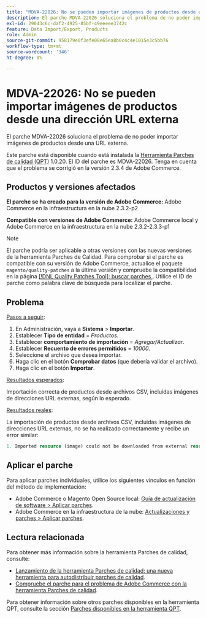 ```yaml
---
title: "MDVA-22026: No se pueden importar imágenes de productos desde una dirección URL externa"
description: El parche MDVA-22026 soluciona el problema de no poder importar imágenes de productos desde una URL externa.
exl-id: 29043c6c-daf2-4925-85bf-49eeeee3742c
feature: Data Import/Export, Products
role: Admin
source-git-commit: 958179e0f3efe08e65ea8b0c4c4e1015e3c5bb76
workflow-type: tm+mt
source-wordcount: '346'
ht-degree: 0%

---
```


# MDVA-22026: No se pueden importar imágenes de productos desde una dirección URL externa

El parche MDVA-22026 soluciona el problema de no poder importar imágenes de productos desde una URL externa.

Este parche está disponible cuando está instalada la [Herramienta Parches de calidad (QPT)](/help/announcements/adobe-commerce-announcements/magento-quality-patches-released-new-tool-to-self-serve-quality-patches.md) 1.0.20. El ID del parche es MDVA-22026. Tenga en cuenta que el problema se corrigió en la versión 2.3.4 de Adobe Commerce.

## Productos y versiones afectados

**El parche se ha creado para la versión de Adobe Commerce:** Adobe Commerce en la infraestructura en la nube 2.3.2-p2

**Compatible con versiones de Adobe Commerce:** Adobe Commerce local y Adobe Commerce en la infraestructura en la nube 2.3.2-2.3.3-p1

>[!NOTE]
>
>El parche podría ser aplicable a otras versiones con las nuevas versiones de la herramienta Parches de Calidad. Para comprobar si el parche es compatible con su versión de Adobe Commerce, actualice el paquete `magento/quality-patches` a la última versión y compruebe la compatibilidad en la página [[!DNL Quality Patches Tool]: buscar parches ](https://devdocs.magento.com/quality-patches/tool.html#patch-grid). Utilice el ID de parche como palabra clave de búsqueda para localizar el parche.

## Problema

<u>Pasos a seguir</u>:

1. En Administración, vaya a **Sistema** > **Importar**.
1. Establecer **Tipo de entidad** = *Productos*.
1. Establecer **comportamiento de importación** = *Agregar/Actualizar*.
1. Establecer **Recuento de errores permitidos** = *10000*.
1. Seleccione el archivo que desea importar.
1. Haga clic en el botón **Comprobar datos** (que debería validar el archivo).
1. Haga clic en el botón **Importar**.

<u>Resultados esperados</u>:

Importación correcta de productos desde archivos CSV, incluidas imágenes de direcciones URL externas, según lo esperado.

<u>Resultados reales</u>:

La importación de productos desde archivos CSV, incluidas imágenes de direcciones URL externas, no se ha realizado correctamente y recibe un error similar:

```php
1. Imported resource (image) could not be downloaded from external resource due to timeout or access permissions in row(s): 4, 5, 8, 9, 16, 18, 20, 21, 22, 23, 26, 27, 28, 52, 53, 55, 58, 63, 70, 71, 77, 78, 83, 84, 91
```

## Aplicar el parche

Para aplicar parches individuales, utilice los siguientes vínculos en función del método de implementación:

* Adobe Commerce o Magento Open Source local: [Guía de actualización de software > Aplicar parches](https://devdocs.magento.com/guides/v2.4/comp-mgr/patching.html).
* Adobe Commerce en la infraestructura de la nube: [Actualizaciones y parches > Aplicar parches](https://devdocs.magento.com/cloud/project/project-patch.html).

## Lectura relacionada

Para obtener más información sobre la herramienta Parches de calidad, consulte:

* [Lanzamiento de la herramienta Parches de calidad: una nueva herramienta para autodistribuir parches de calidad](/help/announcements/adobe-commerce-announcements/magento-quality-patches-released-new-tool-to-self-serve-quality-patches.md).
* [Compruebe el parche para el problema de Adobe Commerce con la herramienta Parches de calidad](/help/support-tools/patches-available-in-qpt-tool/check-patch-for-magento-issue-with-magento-quality-patches.md).

Para obtener información sobre otros parches disponibles en la herramienta QPT, consulte la sección [Parches disponibles en la herramienta QPT](https://support.magento.com/hc/en-us/sections/360010506631-Patches-available-in-QPT-tool-).

